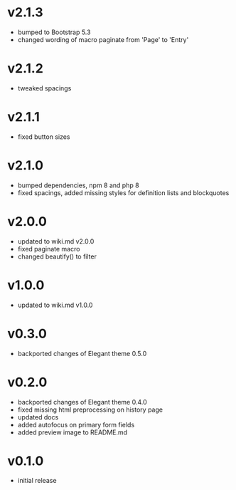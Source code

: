# v2.1.3

* bumped to Bootstrap 5.3
* changed wording of macro paginate from 'Page' to 'Entry'

# v2.1.2

* tweaked spacings

# v2.1.1

* fixed button sizes

# v2.1.0

* bumped dependencies, npm 8 and php 8
* fixed spacings, added missing styles for definition lists and blockquotes

# v2.0.0

* updated to wiki.md v2.0.0
* fixed paginate macro
* changed beautify() to filter

# v1.0.0

* updated to wiki.md v1.0.0

# v0.3.0

* backported changes of Elegant theme 0.5.0

# v0.2.0

* backported changes of Elegant theme 0.4.0
* fixed missing html preprocessing on history page
* updated docs
* added autofocus on primary form fields
* added preview image to README.md

# v0.1.0

* initial release

